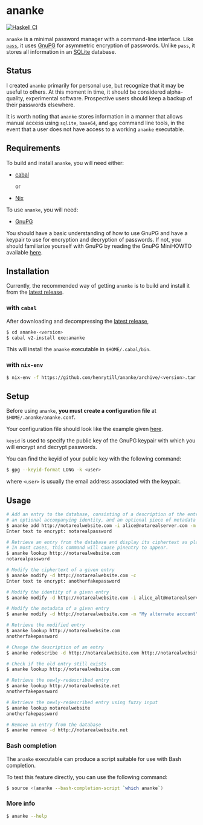 # ananke

[![Haskell CI](https://github.com/henrytill/ananke/actions/workflows/haskell.yml/badge.svg)](https://github.com/henrytill/ananke/actions/workflows/haskell.yml)

`ananke` is a minimal password manager with a command-line interface.  Like [`pass`](https://www.passwordstore.org/), it uses [GnuPG](https://gnupg.org/) for asymmetric encryption of passwords.  Unlike `pass`, it stores all information in an [SQLite](https://sqlite.org) database.

## Status

I created `ananke` primarily for personal use, but recognize that it may be useful to others.  At this moment in time, it should be considered alpha-quality, experimental software.  Prospective users should keep a backup of their passwords elsewhere.

It is worth noting that `ananke` stores information in a manner that allows manual access using `sqlite`, `base64`, and `gpg` command line tools, in the event that a user does not have access to a working `ananke` executable.

## Requirements

To build and install `ananke`, you will need either:

* [cabal](https://www.haskell.org/cabal/)

  or

* [Nix](http://nixos.org/nix/)

To use `ananke`, you will need:

* [GnuPG](https://gnupg.org/)

You should have a basic understanding of how to use GnuPG and have a keypair to use for encryption and decryption of passwords.  If not, you should familiarize yourself with GnuPG by reading the GnuPG MiniHOWTO available [here](https://gnupg.org/documentation/howtos.html).

## Installation

Currently, the recommended way of getting `ananke` is to build and install it from the [latest release](https://github.com/henrytill/ananke/releases/latest).

### with `cabal`

After downloading and decompressing the [latest release](https://github.com/henrytill/ananke/releases/latest),

```sh
$ cd ananke-<version>
$ cabal v2-install exe:ananke
```

This will install the `ananke` executable in `$HOME/.cabal/bin`.

### with `nix-env`

```sh
$ nix-env -f https://github.com/henrytill/ananke/archive/<version>.tar.gz -i ananke
```

## Setup

Before using `ananke`, **you must create a configuration file** at `$HOME/.ananke/ananke.conf`.

Your configuration file should look like the example given [here](example/ananke.conf).

`keyid` is used to specify the public key of the GnuPG keypair with which you will encrypt and decrypt passwords.

You can find the keyid of your public key with the following command:

```sh
$ gpg --keyid-format LONG -k <user>
```

where `<user>` is usually the email address associated with the keypair.

## Usage

```sh
# Add an entry to the database, consisting of a description of the entry, a piece of text to encrypt,
# an optional accompanying identity, and an optional piece of metadata
$ ananke add http://notarealwebsite.com -i alice@notarealserver.com -m "This is some metadata"
Enter text to encrypt: notarealpassword

# Retrieve an entry from the database and display its ciphertext as plaintext (see NOTE below)
# In most cases, this command will cause pinentry to appear.
$ ananke lookup http://notarealwebsite.com
notarealpassword

# Modify the ciphertext of a given entry
$ ananke modify -d http://notarealwebsite.com -c
Enter text to encrypt: anotherfakepassword

# Modify the identity of a given entry
$ ananke modify -d http://notarealwebsite.com -i alice_alt@notarealserver.com

# Modify the metadata of a given entry
$ ananke modify -d http://notarealwebsite.com -m "My alternate account"

# Retrieve the modified entry
$ ananke lookup http://notarealwebsite.com
anotherfakepassword

# Change the description of an entry
$ ananke redescribe -d http://notarealwebsite.com http://notarealwebsite.net

# Check if the old entry still exists
$ ananke lookup http://notarealwebsite.com

# Retrieve the newly-redescribed entry
$ ananke lookup http://notarealwebsite.net
anotherfakepassword

# Retrieve the newly-redescribed entry using fuzzy input
$ ananke lookup notarealwebsite
anotherfakepassword

# Remove an entry from the database
$ ananke remove -d http://notarealwebsite.net
```

### Bash completion

The `ananke` executable can produce a script suitable for use with Bash completion.

To test this feature directly, you can use the following command:

```sh
$ source <(ananke --bash-completion-script `which ananke`)
```

### More info

```sh
$ ananke --help
```
